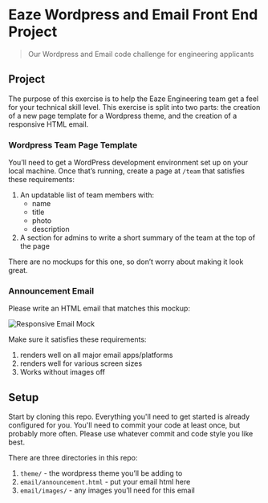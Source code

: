 # Eaze Wordpress and Email Front End Project

> Our Wordpress and Email code challenge for engineering applicants

## Project

The purpose of this exercise is to help the Eaze Engineering team get a feel for your technical skill level. This exercise is split into two parts: the creation of a new page template for a Wordpress theme, and the creation of a responsive HTML email.

### Wordpress Team Page Template

You’ll need to get a WordPress development environment set up on your local machine. Once that’s running, create a page at `/team` that satisfies these requirements:

1. An updatable list of team members with:
	- name
	- title
	- photo
	- description
2. A section for admins to write a short summary of the team at the top of the page

There are no mockups for this one, so don’t worry about making it look great.

### Announcement Email

 Please write an HTML email that matches this mockup:

 ![Responsive Email Mock](https://raw.githubusercontent.com/eaze/wordpress-and-email-front-end-project/master/email/images/mockup.png)

 Make sure it satisfies these requirements:

 1) renders well on all major email apps/platforms
 2) renders well for various screen sizes
 3) Works without images off

## Setup

Start by cloning this repo. Everything you'll need to get started is already configured for you. You'll need to commit your code at least once, but probably more often. Please use whatever commit and code style you like best.

There are three directories in this repo:

1. `theme/` - the wordpress theme you’ll be adding to
3. `email/announcement.html` - put your email html here
4. `email/images/` - any images you’ll need for this email
